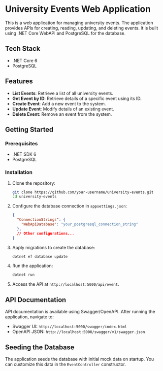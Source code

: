 # University Events Web Application

This is a web application for managing university events. The application provides APIs for creating, reading, updating, and deleting events. It is built using .NET Core WebAPI and PostgreSQL for the database.

## Tech Stack

- .NET Core 6
- PostgreSQL

## Features

- **List Events**: Retrieve a list of all university events.
- **Get Event by ID**: Retrieve details of a specific event using its ID.
- **Create Event**: Add a new event to the system.
- **Update Event**: Modify details of an existing event.
- **Delete Event**: Remove an event from the system.

## Getting Started

### Prerequisites

- .NET SDK 6
- PostgreSQL

### Installation

1. Clone the repository:

    ```bash
    git clone https://github.com/your-username/university-events.git
    cd university-events
    ```

2. Configure the database connection in `appsettings.json`:

    ```json
    {
      "ConnectionStrings": {
        "WebApiDatabase": "your_postgresql_connection_string"
      },
      // Other configurations...
    }
    ```

3. Apply migrations to create the database:

    ```bash
    dotnet ef database update
    ```

4. Run the application:

    ```bash
    dotnet run
    ```

5. Access the API at `http://localhost:5000/api/event`.

## API Documentation

API documentation is available using Swagger/OpenAPI. After running the application, navigate to:

- Swagger UI: `http://localhost:5000/swagger/index.html`
- OpenAPI JSON: `http://localhost:5000/swagger/v1/swagger.json`

## Seeding the Database

The application seeds the database with initial mock data on startup. You can customize this data in the `EventController` constructor.
